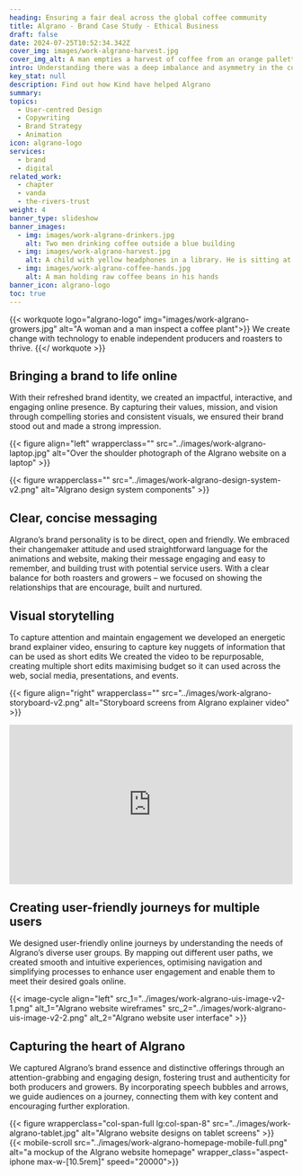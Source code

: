 ```yaml
---
heading: Ensuring a fair deal across the global coffee community
title: Algrano - Brand Case Study - Ethical Business
draft: false
date: 2024-07-25T10:52:34.342Z
cover_img: images/work-algrano-harvest.jpg
cover_img_alt: A man empties a harvest of coffee from an orange pallette box into a machine
intro: Understanding there was a deep imbalance and asymmetry in the coffee industry, Algrano’s founders sought to disrupt the monopolised industry structure by using online tools, trusted partnerships, price transparency, and shipping management to put roasters in direct touch with the producers growing coffee at source.  
key_stat: null
description: Find out how Kind have helped Algrano
summary:
topics:
  - User-centred Design
  - Copywriting
  - Brand Strategy
  - Animation
icon: algrano-logo
services:
  - brand
  - digital
related_work:
  - chapter
  - vanda
  - the-rivers-trust
weight: 4
banner_type: slideshow
banner_images: 
  - img: images/work-algrano-drinkers.jpg
    alt: Two men drinking coffee outside a blue building
  - img: images/work-algrano-harvest.jpg
    alt: A child with yellow headphones in a library. He is sitting at an open laptop and smiling
  - img: images/work-algrano-coffee-hands.jpg
    alt: A man holding raw coffee beans in his hands
banner_icon: algrano-logo
toc: true
---
```


{{< workquote logo="algrano-logo" img="images/work-algrano-growers.jpg" alt="A woman and a man inspect a coffee plant">}}
We create change with technology to enable independent producers and roasters to thrive.
{{</ workquote >}}


<!-- Text left -->
<div class="w-full grid grid-cols-12 gap-x-2.5 gap-y-6 lg:gap-6 xl:gap-8">
  <div class="prose col-span-full lg:col-span-8">

  ## Bringing a brand to life online

  With their refreshed brand identity, we created an impactful, interactive, and engaging online presence. By capturing their values, mission, and vision through compelling stories and consistent visuals, we ensured their brand stood out and made a strong impression.

  </div>
</div>

{{< figure align="left" wrapperclass="" src="../images/work-algrano-laptop.jpg" alt="Over the shoulder photograph of the Algrano website on a laptop" >}}

{{< figure wrapperclass="" src="../images/work-algrano-design-system-v2.png" alt="Algrano design system components" >}}



<!-- Text right -->
<div class="w-full grid grid-cols-12 gap-x-2.5 gap-y-6 lg:gap-6 xl:gap-8">
  <div class="prose col-span-full lg:col-span-8 lg:col-start-5">

  ## Clear, concise messaging

  Algrano’s brand personality is to be direct, open and friendly. We embraced their changemaker attitude and used straightforward language for the animations and website, making their message engaging and easy to remember, and building trust with potential service users. With a clear balance for both roasters and growers – we focused on showing the relationships that are encourage, built and nurtured. 

  ## Visual storytelling

  To capture attention and maintain engagement we developed an energetic brand explainer video, ensuring to capture key nuggets of information that can be used as short edits We created the video to be repurposable, creating multiple short edits maximising budget so it can used across the web, social media, presentations, and events.

  </div>
</div>

{{< figure align="right" wrapperclass="" src="../images/work-algrano-storyboard-v2.png" alt="Storyboard screens from Algrano explainer video" >}}

<div style="padding:56.25% 0 0 0;position:relative;"><iframe src="https://player.vimeo.com/video/961065909?h=9721d21e6f&title=0&byline=0&portrait=0" style="position:absolute;top:0;left:0;width:100%;height:100%;" frameborder="0" allow="autoplay; fullscreen; picture-in-picture" allowfullscreen></iframe></div><script src="https://player.vimeo.com/api/player.js"></script>


<!-- Text left -->
<div class="w-full grid grid-cols-12 gap-x-2.5 gap-y-6 lg:gap-6 xl:gap-8">
  <div class="prose col-span-full lg:col-span-8">

  ## Creating user-friendly journeys for multiple users

  We designed user-friendly online journeys by understanding the needs of Algrano’s diverse user groups. By mapping out different user paths, we created smooth and intuitive experiences, optimising navigation and simplifying processes to enhance user engagement and enable them to meet their desired goals online.
  </div>
</div>

{{< image-cycle
  align="left"
  src_1="../images/work-algrano-uis-image-v2-1.png"
  alt_1="Algrano website wireframes"
  src_2="../images/work-algrano-uis-image-v2-2.png"
  alt_2="Algrano website user interface" >}}

<!-- Text right -->
<div class="w-full grid grid-cols-12 gap-x-2.5 gap-y-6 lg:gap-6 xl:gap-8">
  <div class="prose col-span-full lg:col-span-8 lg:col-start-5">

  ## Capturing the heart of Algrano

  We captured Algrano’s brand essence and distinctive offerings through an attention-grabbing and engaging design, fostering trust and authenticity for both producers and growers. By incorporating speech bubbles and arrows, we guide audiences on a journey, connecting them with key content and encouraging further exploration.

  </div>
</div>

<div class="w-full grid grid-cols-12 gap-x-2.5 gap-y-6 lg:gap-6 xl:gap-8">
  {{< figure wrapperclass="col-span-full lg:col-span-8" src="../images/work-algrano-tablet.jpg" alt="Algrano website designs on tablet screens" >}}
  <div class="col-span-full lg:col-span-4">
  {{< mobile-scroll src="../images/work-algrano-homepage-mobile-full.png" alt="a mockup of the Algrano website homepage" wrapper_class="aspect-iphone max-w-[10.5rem]" speed="20000">}}
  </div>
</div>
